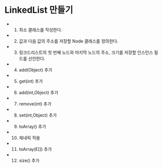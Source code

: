 # LinkedList 만들기

- 1) 최소 클래스를 작성한다.
- 2) 값과 다음 값의 주소를 저장할 Node 클래스를 정의한다.
- 3) 링크드리스트의 첫 번째 노드와 마지막 노드의 주소, 크기를 저장할 인스턴스 필드를 선언한다.
- 4) add(Object) 추가 
- 5) get(int) 추가 
- 6) add(int,Object) 추가
- 7) remove(int) 추가
- 8) set(int,Object) 추가
- 9) toArray() 추가
- 10) 제네릭 적용
- 11) toArray(E[]) 추가 
- 12) size() 추가
 
